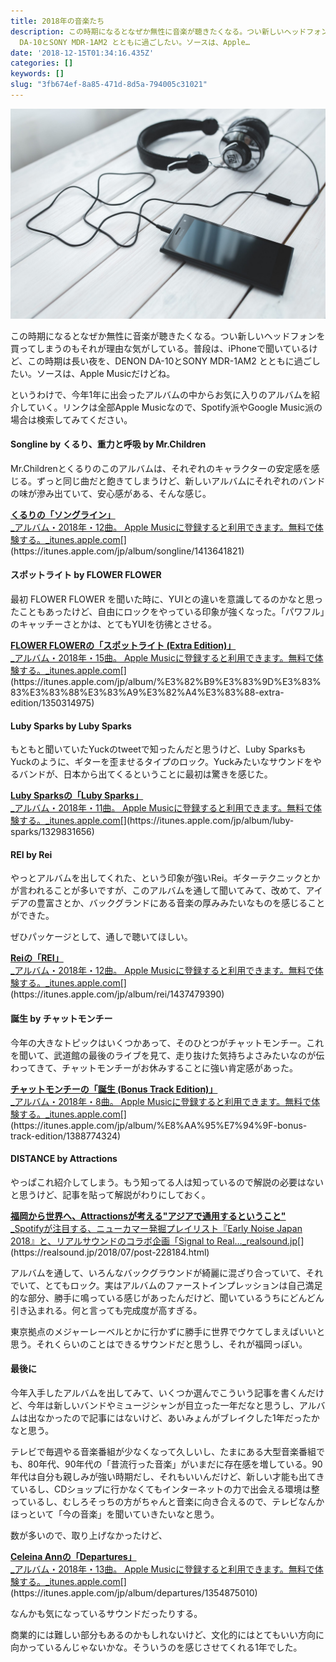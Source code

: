 ```yaml
---
title: 2018年の音楽たち
description: この時期になるとなぜか無性に音楽が聴きたくなる。つい新しいヘッドフォンを買ってしまうのもそれが理由な気がしている。普段は、iPhoneで聞いているけど、この時期は長い夜を、DENON
  DA-10とSONY MDR-1AM2 とともに過ごしたい。ソースは、Apple…
date: '2018-12-15T01:34:16.435Z'
categories: []
keywords: []
slug: "3fb674ef-8a85-471d-8d5a-794005c31021"
---
```

![](1__1g9dk207Un9tmxw61bVWTw.jpeg)

この時期になるとなぜか無性に音楽が聴きたくなる。つい新しいヘッドフォンを買ってしまうのもそれが理由な気がしている。普段は、iPhoneで聞いているけど、この時期は長い夜を、DENON DA-10とSONY MDR-1AM2 とともに過ごしたい。ソースは、Apple Musicだけどね。

というわけで、今年1年に出会ったアルバムの中からお気に入りのアルバムを紹介していく。リンクは全部Apple Musicなので、Spotify派やGoogle Music派の場合は検索してみてください。

#### Songline by くるり、重力と呼吸 by Mr.Children

Mr.Childrenとくるりのこのアルバムは、それぞれのキャラクターの安定感を感じる。ずっと同じ曲だと飽きてしまうけど、新しいアルバムにそれぞれのバンドの味が滲み出ていて、安心感がある、そんな感じ。

[**‎くるりの「ソングライン」**  
_‎アルバム・2018年・12曲。 Apple Musicに登録すると利用できます。無料で体験する。_itunes.apple.com](https://itunes.apple.com/jp/album/songline/1413641821 "https://itunes.apple.com/jp/album/songline/1413641821")[](https://itunes.apple.com/jp/album/songline/1413641821)

#### スポットライト by FLOWER FLOWER

最初 FLOWER FLOWER を聞いた時に、YUIとの違いを意識してるのかなと思ったこともあったけど、自由にロックをやっている印象が強くなった。「パワフル」のキャッチーさとかは、とてもYUIを彷彿とさせる。

[**‎FLOWER FLOWERの「スポットライト (Extra Edition)」**  
_‎アルバム・2018年・15曲。 Apple Musicに登録すると利用できます。無料で体験する。_itunes.apple.com](https://itunes.apple.com/jp/album/%E3%82%B9%E3%83%9D%E3%83%83%E3%83%88%E3%83%A9%E3%82%A4%E3%83%88-extra-edition/1350314975 "https://itunes.apple.com/jp/album/%E3%82%B9%E3%83%9D%E3%83%83%E3%83%88%E3%83%A9%E3%82%A4%E3%83%88-extra-edition/1350314975")[](https://itunes.apple.com/jp/album/%E3%82%B9%E3%83%9D%E3%83%83%E3%83%88%E3%83%A9%E3%82%A4%E3%83%88-extra-edition/1350314975)

#### Luby Sparks by Luby Sparks

もともと聞いていたYuckのtweetで知ったんだと思うけど、Luby SparksもYuckのように、ギターを歪ませるタイプのロック。Yuckみたいなサウンドをやるバンドが、日本から出てくるということに最初は驚きを感じた。

[**‎Luby Sparksの「Luby Sparks」**  
_‎アルバム・2018年・11曲。 Apple Musicに登録すると利用できます。無料で体験する。_itunes.apple.com](https://itunes.apple.com/jp/album/luby-sparks/1329831656 "https://itunes.apple.com/jp/album/luby-sparks/1329831656")[](https://itunes.apple.com/jp/album/luby-sparks/1329831656)

#### REI by Rei

やっとアルバムを出してくれた、という印象が強いRei。ギターテクニックとかが言われることが多いですが、このアルバムを通して聞いてみて、改めて、アイデアの豊富さとか、バックグランドにある音楽の厚みみたいなものを感じることができた。

ぜひパッケージとして、通しで聴いてほしい。

[**‎Reiの「REI」**  
_‎アルバム・2018年・12曲。 Apple Musicに登録すると利用できます。無料で体験する。_itunes.apple.com](https://itunes.apple.com/jp/album/rei/1437479390 "https://itunes.apple.com/jp/album/rei/1437479390")[](https://itunes.apple.com/jp/album/rei/1437479390)

#### 誕生 by チャットモンチー

今年の大きなトピックはいくつかあって、そのひとつがチャットモンチー。これを聞いて、武道館の最後のライブを見て、走り抜けた気持ちよさみたいなのが伝わってきて、チャットモンチーがお休みすることに強い肯定感があった。

[**‎チャットモンチーの「誕生 (Bonus Track Edition)」**  
_‎アルバム・2018年・8曲。 Apple Musicに登録すると利用できます。無料で体験する。_itunes.apple.com](https://itunes.apple.com/jp/album/%E8%AA%95%E7%94%9F-bonus-track-edition/1388774324 "https://itunes.apple.com/jp/album/%E8%AA%95%E7%94%9F-bonus-track-edition/1388774324")[](https://itunes.apple.com/jp/album/%E8%AA%95%E7%94%9F-bonus-track-edition/1388774324)

#### DISTANCE by Attractions

やっぱこれ紹介してしまう。もう知ってる人は知っているので解説の必要はないと思うけど、記事を貼って解説がわりにしておく。

[**福岡から世界へ、Attractionsが考える"アジアで通用するということ"**  
_Spotifyが注目する、ニューカマー発掘プレイリスト『Early Noise Japan 2018』と、リアルサウンドのコラボ企画「Signal to Real…_realsound.jp](https://realsound.jp/2018/07/post-228184.html "https://realsound.jp/2018/07/post-228184.html")[](https://realsound.jp/2018/07/post-228184.html)

アルバムを通して、いろんなバックグラウンドが綺麗に混ざり合っていて、それでいて、とてもロック。実はアルバムのファーストインプレッションは自己満足的な部分、勝手に鳴っている感じがあったんだけど、聞いているうちにどんどん引き込まれる。何と言っても完成度が高すぎる。

東京拠点のメジャーレーベルとかに行かずに勝手に世界でウケてしまえばいいと思う。それくらいのことはできるサウンドだと思うし、それが福岡っぽい。

#### 最後に

今年入手したアルバムを出してみて、いくつか選んでこういう記事を書くんだけど、今年は新しいバンドやミュージシャンが目立った一年だなと思うし、アルバムは出なかったので記事にはないけど、あいみょんがブレイクした1年だったかなと思う。

テレビで毎週やる音楽番組が少なくなって久しいし、たまにある大型音楽番組でも、80年代、90年代の「昔流行った音楽」がいまだに存在感を増している。90年代は自分も親しみが強い時期だし、それもいいんだけど、新しい才能も出てきているし、CDショップに行かなくてもインターネットの力で出会える環境は整っているし、むしろそっちの方がちゃんと音楽に向き合えるので、テレビなんかほっといて「今の音楽」を聞いていきたいなと思う。

数が多いので、取り上げなかったけど、

[**‎Celeina Annの「Departures」**  
_‎アルバム・2018年・13曲。 Apple Musicに登録すると利用できます。無料で体験する。_itunes.apple.com](https://itunes.apple.com/jp/album/departures/1354875010 "https://itunes.apple.com/jp/album/departures/1354875010")[](https://itunes.apple.com/jp/album/departures/1354875010)

なんかも気になっているサウンドだったりする。

商業的には難しい部分もあるのかもしれないけど、文化的にはとてもいい方向に向かっているんじゃないかな。そういうのを感じさせてくれる1年でした。